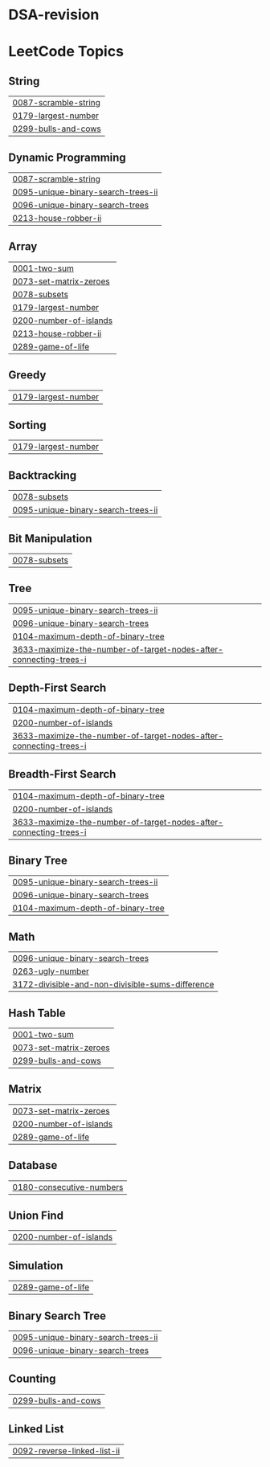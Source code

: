 # DSA-revision
<!---LeetCode Topics Start-->
# LeetCode Topics
## String
|  |
| ------- |
| [0087-scramble-string](https://github.com/stym-29/DSA-revision/tree/master/0087-scramble-string) |
| [0179-largest-number](https://github.com/stym-29/DSA-revision/tree/master/0179-largest-number) |
| [0299-bulls-and-cows](https://github.com/stym-29/DSA-revision/tree/master/0299-bulls-and-cows) |
## Dynamic Programming
|  |
| ------- |
| [0087-scramble-string](https://github.com/stym-29/DSA-revision/tree/master/0087-scramble-string) |
| [0095-unique-binary-search-trees-ii](https://github.com/stym-29/DSA-revision/tree/master/0095-unique-binary-search-trees-ii) |
| [0096-unique-binary-search-trees](https://github.com/stym-29/DSA-revision/tree/master/0096-unique-binary-search-trees) |
| [0213-house-robber-ii](https://github.com/stym-29/DSA-revision/tree/master/0213-house-robber-ii) |
## Array
|  |
| ------- |
| [0001-two-sum](https://github.com/stym-29/DSA-revision/tree/master/0001-two-sum) |
| [0073-set-matrix-zeroes](https://github.com/stym-29/DSA-revision/tree/master/0073-set-matrix-zeroes) |
| [0078-subsets](https://github.com/stym-29/DSA-revision/tree/master/0078-subsets) |
| [0179-largest-number](https://github.com/stym-29/DSA-revision/tree/master/0179-largest-number) |
| [0200-number-of-islands](https://github.com/stym-29/DSA-revision/tree/master/0200-number-of-islands) |
| [0213-house-robber-ii](https://github.com/stym-29/DSA-revision/tree/master/0213-house-robber-ii) |
| [0289-game-of-life](https://github.com/stym-29/DSA-revision/tree/master/0289-game-of-life) |
## Greedy
|  |
| ------- |
| [0179-largest-number](https://github.com/stym-29/DSA-revision/tree/master/0179-largest-number) |
## Sorting
|  |
| ------- |
| [0179-largest-number](https://github.com/stym-29/DSA-revision/tree/master/0179-largest-number) |
## Backtracking
|  |
| ------- |
| [0078-subsets](https://github.com/stym-29/DSA-revision/tree/master/0078-subsets) |
| [0095-unique-binary-search-trees-ii](https://github.com/stym-29/DSA-revision/tree/master/0095-unique-binary-search-trees-ii) |
## Bit Manipulation
|  |
| ------- |
| [0078-subsets](https://github.com/stym-29/DSA-revision/tree/master/0078-subsets) |
## Tree
|  |
| ------- |
| [0095-unique-binary-search-trees-ii](https://github.com/stym-29/DSA-revision/tree/master/0095-unique-binary-search-trees-ii) |
| [0096-unique-binary-search-trees](https://github.com/stym-29/DSA-revision/tree/master/0096-unique-binary-search-trees) |
| [0104-maximum-depth-of-binary-tree](https://github.com/stym-29/DSA-revision/tree/master/0104-maximum-depth-of-binary-tree) |
| [3633-maximize-the-number-of-target-nodes-after-connecting-trees-i](https://github.com/stym-29/DSA-revision/tree/master/3633-maximize-the-number-of-target-nodes-after-connecting-trees-i) |
## Depth-First Search
|  |
| ------- |
| [0104-maximum-depth-of-binary-tree](https://github.com/stym-29/DSA-revision/tree/master/0104-maximum-depth-of-binary-tree) |
| [0200-number-of-islands](https://github.com/stym-29/DSA-revision/tree/master/0200-number-of-islands) |
| [3633-maximize-the-number-of-target-nodes-after-connecting-trees-i](https://github.com/stym-29/DSA-revision/tree/master/3633-maximize-the-number-of-target-nodes-after-connecting-trees-i) |
## Breadth-First Search
|  |
| ------- |
| [0104-maximum-depth-of-binary-tree](https://github.com/stym-29/DSA-revision/tree/master/0104-maximum-depth-of-binary-tree) |
| [0200-number-of-islands](https://github.com/stym-29/DSA-revision/tree/master/0200-number-of-islands) |
| [3633-maximize-the-number-of-target-nodes-after-connecting-trees-i](https://github.com/stym-29/DSA-revision/tree/master/3633-maximize-the-number-of-target-nodes-after-connecting-trees-i) |
## Binary Tree
|  |
| ------- |
| [0095-unique-binary-search-trees-ii](https://github.com/stym-29/DSA-revision/tree/master/0095-unique-binary-search-trees-ii) |
| [0096-unique-binary-search-trees](https://github.com/stym-29/DSA-revision/tree/master/0096-unique-binary-search-trees) |
| [0104-maximum-depth-of-binary-tree](https://github.com/stym-29/DSA-revision/tree/master/0104-maximum-depth-of-binary-tree) |
## Math
|  |
| ------- |
| [0096-unique-binary-search-trees](https://github.com/stym-29/DSA-revision/tree/master/0096-unique-binary-search-trees) |
| [0263-ugly-number](https://github.com/stym-29/DSA-revision/tree/master/0263-ugly-number) |
| [3172-divisible-and-non-divisible-sums-difference](https://github.com/stym-29/DSA-revision/tree/master/3172-divisible-and-non-divisible-sums-difference) |
## Hash Table
|  |
| ------- |
| [0001-two-sum](https://github.com/stym-29/DSA-revision/tree/master/0001-two-sum) |
| [0073-set-matrix-zeroes](https://github.com/stym-29/DSA-revision/tree/master/0073-set-matrix-zeroes) |
| [0299-bulls-and-cows](https://github.com/stym-29/DSA-revision/tree/master/0299-bulls-and-cows) |
## Matrix
|  |
| ------- |
| [0073-set-matrix-zeroes](https://github.com/stym-29/DSA-revision/tree/master/0073-set-matrix-zeroes) |
| [0200-number-of-islands](https://github.com/stym-29/DSA-revision/tree/master/0200-number-of-islands) |
| [0289-game-of-life](https://github.com/stym-29/DSA-revision/tree/master/0289-game-of-life) |
## Database
|  |
| ------- |
| [0180-consecutive-numbers](https://github.com/stym-29/DSA-revision/tree/master/0180-consecutive-numbers) |
## Union Find
|  |
| ------- |
| [0200-number-of-islands](https://github.com/stym-29/DSA-revision/tree/master/0200-number-of-islands) |
## Simulation
|  |
| ------- |
| [0289-game-of-life](https://github.com/stym-29/DSA-revision/tree/master/0289-game-of-life) |
## Binary Search Tree
|  |
| ------- |
| [0095-unique-binary-search-trees-ii](https://github.com/stym-29/DSA-revision/tree/master/0095-unique-binary-search-trees-ii) |
| [0096-unique-binary-search-trees](https://github.com/stym-29/DSA-revision/tree/master/0096-unique-binary-search-trees) |
## Counting
|  |
| ------- |
| [0299-bulls-and-cows](https://github.com/stym-29/DSA-revision/tree/master/0299-bulls-and-cows) |
## Linked List
|  |
| ------- |
| [0092-reverse-linked-list-ii](https://github.com/stym-29/DSA-revision/tree/master/0092-reverse-linked-list-ii) |
<!---LeetCode Topics End-->
